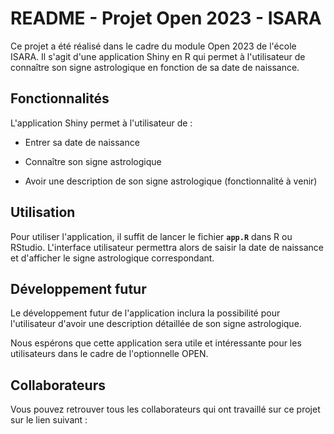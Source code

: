# 

# **README - Projet Open 2023 - ISARA**

Ce projet a été réalisé dans le cadre du module Open 2023 de l'école ISARA. Il s'agit d'une application Shiny en R qui permet à l'utilisateur de connaître son signe astrologique en fonction de sa date de naissance.


## **Fonctionnalités**

L'application Shiny permet à l'utilisateur de :

-   Entrer sa date de naissance

-   Connaître son signe astrologique

-   Avoir une description de son signe astrologique (fonctionnalité à venir)

## **Utilisation**

Pour utiliser l'application, il suffit de lancer le fichier **`app.R`** dans R ou RStudio. L'interface utilisateur permettra alors de saisir la date de naissance et d'afficher le signe astrologique correspondant.

## **Développement futur**

Le développement futur de l'application inclura la possibilité pour l'utilisateur d'avoir une description détaillée de son signe astrologique.

Nous espérons que cette application sera utile et intéressante pour les utilisateurs dans le cadre de l'optionnelle OPEN.

## **Collaborateurs**

Vous pouvez retrouver tous les collaborateurs qui ont travaillé sur ce projet sur le lien suivant : 
